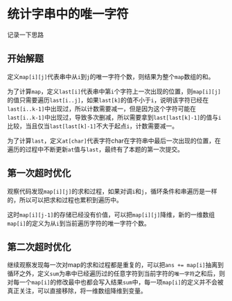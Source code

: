 # 统计字串中的唯一字符

记录一下思路

## 开始解题

定义`map[i][j]`代表串中从`i`到`j`的唯一字符个数，则结果为整个`map`数组的和。

为了计算`map`，定义`last[i]`代表串中第`i`个字符上一次出现的位置，则`map[i][j]`的值只需要遍历`last[i..j]`，如果`last[k]`的值不小于`i`，说明该字符已经在`last[i..k-1]`中出现过，所以计数需要减一，但是因为这个字符可能在`last[i..k-1]`中出现过，导致多次删减，所以需要拿到`last[last[k]-1]`的值与`i`比较，当且仅当`last[last[k]-1]`不大于起点`i`，计数需要减一。

为了计算`last`，定义`at[char]`代表字符char在字符串中最后一次出现的位置，在遍历的过程中不断更新`at`值与`last`，最终有了本题的第一次提交。

## 第一次超时优化

观察代码发现`map[i][j]`的求和过程，如果对调`i`和`j`，循环条件和串遍历是一样的，所以可以把求和过程也累积到遍历中。

这时`map[i][j-1]`的存储已经没有价值，可以把`map[i][j]`降维，新的一维数组`map[i]`的定义为从`i`到当前遍历字符的唯一字符个数。

## 第二次超时优化

继续观察发现每一次对map的求和过程都是重复的，可以把`ans += map[i]`抽离到循环之外，定义`sum`为串中已经遍历过的任意字符到当前字符的`唯一字符`之和后，则对每一个`map[i]`的修改最中也都会写入结果`sum`中，每一项`map[i]`的定义并不会被真正关注，可以直接移除，将一维数组降维到变量。




